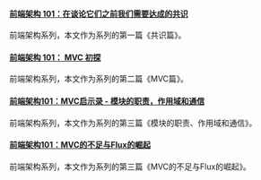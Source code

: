#### [前端架构 101：在谈论它们之前我们需要达成的共识](https://mp.weixin.qq.com/s/iupP8wiJzUjJJ2cqSDDFLQ)
前端架构系列，本文作为系列的第一篇《共识篇》。

#### [前端架构 101： MVC 初探](https://mp.weixin.qq.com/s/8ILlKiZIGCqqVoKhH4VDtA)
前端架构系列，本文作为系列的第二篇《MVC篇》。

#### [前端架构101：MVC启示录 - 模块的职责，作用域和通信](https://mp.weixin.qq.com/s/w24UUSl_kosclM_ct8Hk3w)
前端架构系列，本文作为系列的第三篇《模块的职责、作用域和通信》。

#### [前端架构101：MVC的不足与Flux的崛起](https://mp.weixin.qq.com/s/BB1VUmtQ5uBJ7VSnRf11ZQ)
前端架构系列，本文作为系列的第三篇《MVC的不足与Flux的崛起》。